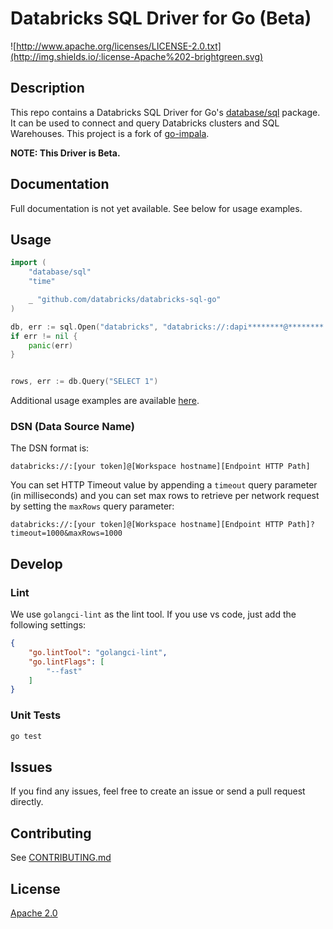 # Databricks SQL Driver for Go (Beta)


![http://www.apache.org/licenses/LICENSE-2.0.txt](http://img.shields.io/:license-Apache%202-brightgreen.svg)

## Description

This repo contains a Databricks SQL Driver for Go's [database/sql](https://golang.org/pkg/database/sql) package. It can be used to connect and query Databricks clusters and SQL Warehouses. This project is a fork of [go-impala](https://github.com/bippio/go-impala).

**NOTE: This Driver is Beta.**

## Documentation

Full documentation is not yet available. See below for usage examples.

## Usage

```go
import (
	"database/sql"
	"time"

	_ "github.com/databricks/databricks-sql-go"
)

db, err := sql.Open("databricks", "databricks://:dapi********@********.databricks.com/sql/1.0/endpoints/********")
if err != nil {
	panic(err)
}


rows, err := db.Query("SELECT 1")
```

Additional usage examples are available [here](https://github.com/databricks/databricks-sql-go/tree/main/examples).

### DSN (Data Source Name)

The DSN format is:

```
databricks://:[your token]@[Workspace hostname][Endpoint HTTP Path]
```

You can set HTTP Timeout value by appending a `timeout` query parameter (in milliseconds) and you can set max rows to retrieve per network request by setting the `maxRows` query parameter:

```
databricks://:[your token]@[Workspace hostname][Endpoint HTTP Path]?timeout=1000&maxRows=1000
```

## Develop

### Lint
We use `golangci-lint` as the lint tool. If you use vs code, just add the following settings:
``` json
{
    "go.lintTool": "golangci-lint",
    "go.lintFlags": [
        "--fast"
    ]
}
```
### Unit Tests

```bash
go test
```

## Issues

If you find any issues, feel free to create an issue or send a pull request directly.

## Contributing

See [CONTRIBUTING.md](CONTRIBUTING.md)

## License

[Apache 2.0](https://github.com/databricks/databricks-sql-go/blob/main/LICENSE)
